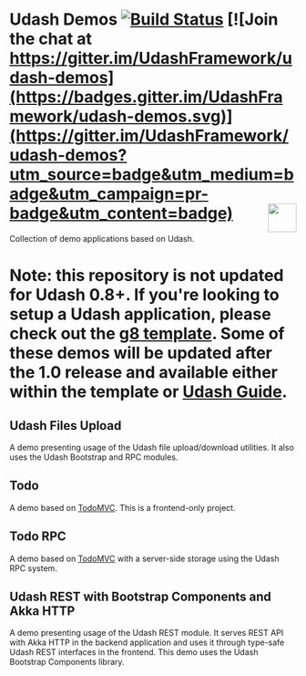 # Udash Demos [![Build Status](https://travis-ci.org/UdashFramework/udash-demos.svg?branch=master)](https://travis-ci.org/UdashFramework/udash-demos) [![Join the chat at https://gitter.im/UdashFramework/udash-demos](https://badges.gitter.im/UdashFramework/udash-demos.svg)](https://gitter.im/UdashFramework/udash-demos?utm_source=badge&utm_medium=badge&utm_campaign=pr-badge&utm_content=badge) [<img align="right" height="50px" src="http://www.avsystem.com/avsystem_logo.png">](http://www.avsystem.com/)

Collection of demo applications based on Udash.

# Note: this repository is not updated for Udash 0.8+. If you're looking to setup a Udash application, please check out the [g8 template](https://github.com/UdashFramework/udash.g8). Some of these demos will be updated after the 1.0 release and available either within the template or [Udash Guide](https://guide.udash.io/).

## Udash Files Upload

A demo presenting usage of the Udash file upload/download utilities. It also uses the Udash Bootstrap and RPC modules. 

## Todo

A demo based on [TodoMVC](http://todomvc.com/). This is a frontend-only project.

## Todo RPC

A demo based on [TodoMVC](http://todomvc.com/) with a server-side storage using the Udash RPC system. 

## Udash REST with Bootstrap Components and Akka HTTP

A demo presenting usage of the Udash REST module. It serves REST API with Akka HTTP in the backend application 
and uses it through type-safe Udash REST interfaces in the frontend. This demo uses the Udash Bootstrap Components library.
